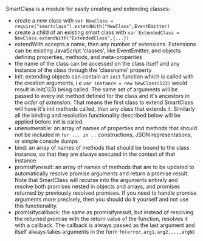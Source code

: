 SmartClass is a module for easily creating and extending classes:

* create a new class with `var NewClass = require("smartclass").extendWith("NewClass",EventEmitter)`
* create a child of an existing smart class with `var ExtendedClass = NewClass.extendWith("ExtendedClass",{...})`
* extendWith accepts a name, then any number of extensions. Extensions can be existing JavaScript
  'classes', like EventEmitter, and objects defining properties, methods, and meta-properties
* the name of the class can be accessed on the class itself and any instance of the class through the
  'classname' property
* init: extending objects can contain an `init` function which is called with the creation
  arguments, i.e `var instance = new NewClass(123)` would result in init(123) being called.
  The same set of arguments will be passed to every init method defined for the class and it's
  ancestors in the *order of extension*. That means the first class to extend SmartClass will have
  it's init methods called, *then* any class that extends it. Similarly all the binding and resolution
  functionality described below will be applied before init is called.
* unenumerable: an array of names of properties and methods that should not be included in `for ... in ..`
  constructions, JSON representations, or simple console dumps
* bind: an array of names of methods that should be bound to the class instance, so that they
  are always executed in the context of that instance
* promisifyresult: an array of names of methods that are to be updated to automatically resolve
  promise arguments and return a promise result. Note that SmartClass will recurse into the arguments
  entirely and resolve both promises nested in objects and arrays, and promises returned by
  previously resolved promises. If you need to handle promise arguments more precisely, then you
  should do it yourself and not use this functionality.
* promisifycallback: the same as promisifyresult, but instead of resolving the returned promise
  with the return value of the function, resolves it with a callback. The callback is always passed
  as the last argument and itself always takes arguments in the form `fn(error,arg1,arg2,...,argN)`
